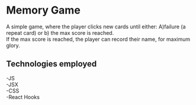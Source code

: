 # Memory Game  

A simple game, where the player clicks new cards until either: A)failure (a repeat card) or b) the max score is reached.  
If the max score is reached, the player can record their name, for maximum glory.  

## Technologies employed  

-JS  
-JSX  
-CSS  
-React Hooks  

